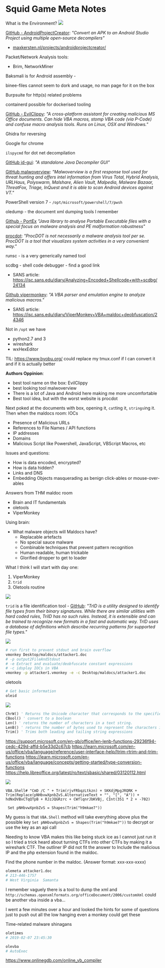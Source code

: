 # Squid Game Meta Notes



What is the Environment?
![](toolsonthevm.png)

[GitHub - AndroidProjectCreator](https://github.com/ThisIsLibra/AndroidProjectCreator): *"Convert an APK to an Android Studio Project using multiple open-source decompilers"*
- [maxkersten.nl/projects/androidprojectcreator/](https://maxkersten.nl/projects/androidprojectcreator/ "https://maxkersten.nl/projects/androidprojectcreator/")

Packet/Network Analysis tools:
- Brim, NetworkMiner

Baksmali is for Android assembly - 

binee-files cannot seem to dork and usage, no man page for it on the box

Burpsuite for http(s) related problems

containerd possible for dockerised tooling

[GitHub - EvilClippy](https://github.com/outflanknl/EvilClippy): *"A cross-platform assistant for creating malicious MS Office documents. Can hide VBA macros, stomp VBA code (via P-Code) and confuse macro analysis tools. Runs on Linux, OSX and Windows."*

Ghidra for reversing

Google for chrome

`ilspycmd` for dot net decompilation

[GitHub jd-gui](https://github.com/java-decompiler/jd-gui): *"A standalone Java Decompiler GUI"*

[GitHub malwoverview](https://github.com/alexandreborges/malwoverview): *"Malwoverview is a first response tool used for threat hunting and offers intel information from Virus Total, Hybrid Analysis, URLHaus, Polyswarm, Malshare, Alien Vault, Malpedia, Malware Bazaar, ThreatFox, Triage, InQuest and it is able to scan Android devices against VT."*

PowerShell version 7 - `/opt/microsoft/powershell/7/pwsh`

oledump - the document xml dumping tools I remember 

[Github - PortEx](https://github.com/struppigel/PortEx) *"Java library to analyse Portable Executable files with a special focus on malware analysis and PE malformation robustness"*

[procdot](https://www.procdot.com/):  *"ProcDOT is not necessarily a malware analysis tool per se. ProcDOT is a tool that visualizes system activities in a very convenient way."*

runsc - is a very generically named tool

scdbg - shell code debugger - find a good link
- SANS article: https://isc.sans.edu/diary/Analyzing+Encoded+Shellcode+with+scdbg/24134

[Github vipermonkey](https://github.com/decalage2/ViperMonkey): *"A VBA parser and emulation engine to analyze malicious macros."*
- SANS article: https://isc.sans.edu/diary/ViperMonkey+VBA+maldoc+deobfuscation/24346

Not in `/opt` we have
- python2.7 and 3
- wireshark
- wxHexEditor

TIL: https://www.byobu.org/ could replace my tmux.conf if I can convert it and if it is actually better

**Authors Oppinion**: 
- best tool name on the box: EvilClippy
- best looking tool malwoverview
- There is a lot of Java and Android here making me more uncomfortable
- Best tool idea, but with the worst website is procdot

Next poked at the documents with box, opening it, `cat`ting it, `strings`ing it. Then when the maldocs room:
IOCs
- Presence of Malicious URLs
- References to File Names / API functions  
- IP addresses
- Domains
- Malicious Script like Powershell, JavaScript, VBScript Macros, etc

Issues and questions:
- How is data encoded, encrypted?
- How is data hidden?
- Links and DNS
- Embedding Objects masquerading as benign click-ables or mouse-over-ables 

Answers from THM maldoc room
- Brain and IT fundamentals
- oletools
- ViperMonkey

Using brain:
- What malware objects will Maldocs have?
	- Replacable artefacts
	- No special sauce malware
	- Combinable techniques that prevent pattern recognition 
	- Human readable, human trickable
	- Glorified dropper to get to loader 

What I think I will start with day one:
1. ViperMonkey
2. `trid`
3. Oletools routine

![](SnakeBaboonOnUbuntu.png)

`trid` is a file identification tool - [GitHub](https://github.com/dubfr33/trid): *"TrID is a utility designed to identify file types from their binary signatures. While there are similar utilities with hard coded rules, TriID has no such rules. Instead, it is extensible and can be trained to recognize new formats in a fast and automatic way. TrID uses a database of definitions which describe recurring patterns
for supported file types."*

![](trid-v-a1.png)

```bash
# run first to prevent stdout and brain overflow 
vmonkey Desktop/maldocs/attacker1.doc
# -p output2FileAndStdout 
# -e Extract and evaluate/deobfuscate constant expressions
# -c idsplay IOCs in VBA
vmonkey -p attacker1.vmonkey -e -c Desktop/maldocs/attacker1.doc
```

oletools
```bash
# Get basic information 
oleid
```

![](oleid-a1.png)

```vb
ChrW() ' Returns the Unicode character that corresponds to the specified character code
CBool() ' convert to a boolean
Len() ' returns the number of characters in a text string.
LenB() ' returns the number of bytes used to represent the characters in a text string
Trim() ' Trims both leading and tailing string expressions
```

https://support.microsoft.com/en-gb/office/len-lenb-functions-29236f94-cedc-429d-affd-b5e33d2c67cb
https://learn.microsoft.com/en-us/office/vba/language/reference/user-interface-help/ltrim-rtrim-and-trim-functions
https://learn.microsoft.com/en-us/office/vba/language/concepts/getting-started/type-conversion-functions
https://help.libreoffice.org/latest/ro/text/sbasic/shared/03120112.html

![](vba-questioninghowtomakethis-moreeffient.png)


```vba
VBA.Shell# "CmD /C " + Trim(rjvFRbqzLtkzn) + SKKdjMpgJRQRK + Trim(Replace(pNHbvwXpnbZvS.AlternativeText + "", "[", "A")) + hdNxDVBxCTqQTpB + RJzJQGRzrc + CWflqnrJbKVBj, CInt(351 * 2 + -702)

 Set pNHbvwXpnbZvS = Shapes(Trim("h9mkae7"))
```

My guess is that `VBA.Shell` method will take everything above plus the possible key `Set pNHbvwXpnbZvS = Shapes(Trim("h9mkae7"))` to decrypt or use the key as an api call

Needing to know VBA makes this like being stuck ice as I cannot just run it so I tried a trick heard about turning CTFs into other CTFs by making it a wireshark CTF. The outliner IP did not fit the answer to Include the malicious IP and the php extension found in the maldoc.

Find the phone number in the maldoc. (Answer format: xxx-xxx-xxxx)
```bash
olemeta attacker1.doc
# 213-446-1757
# West Virginia  Samanta
```

I remember vaguely there is a tool to dump the xml and `http://schemas.openxmlformats.org/officeDocument/2006/customXml` could be another vba inside a vba...

I went a few minutes over a hour and looked the hints for some of questions just to push out all the low hanging even a monkey could get these 

Time-related malware shinagans
```bash
oletimes
# 2019-02-07 23:45:30
```

```bash
olevba
# AutoExec
```

https://www.onlinegdb.com/online_vb_compiler